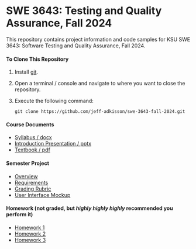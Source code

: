# SWE 3643: Testing and Quality Assurance, Fall 2024

This repository contains project information and code samples for KSU SWE 3643: Software Testing and Quality Assurance, Fall 2024.

#### To Clone This Repository

1.  Install [git](https://git-scm.com/book/en/v2/Getting-Started-Installing-Git).

2.  Open a terminal / console and navigate to where you want to close the repository.

3.  Execute the following command:

    `git clone https://github.com/jeff-adkisson/swe-3643-fall-2024.git`

#### Course Documents
- [Syllabus / docx](course/swe-3643-syllabus-adkisson-fall-2024.pdf)
- [Introduction Presentation / pptx](course/introduction-lecture.pptx)
- [Textbook / pdf](course/textbook.pdf)

#### Semester Project

- [Overview](project/README.md)
- [Requirements](project/requirements.md)
- [Grading Rubric](project/grading-rubric.md)
- [User Interface Mockup](https://app.moqups.com/MvLts3wDDVQ8TNQBIdQN5nOCilbNhjYo/view/page/ac244bb80)

#### Homework (not graded, but *highly highly highly* recommended you perform it)

- [Homework 1](homework/homework-1.md) 
- [Homework 2](homework/homework-2.md) 
- [Homework 3](homework/homework-3.md) 

[//]: # (#### Contents)

[//]: # (1.  **Semester Project Documentation**)

[//]: # (    -  [Overview]&#40;project/README.md&#41;)

[//]: # (    -  [Requirements]&#40;project/requirements.md&#41;)

[//]: # (    -  [Grading Rubric]&#40;project/grading-rubric.md&#41;)

[//]: # (2.  **Examples**)

[//]: # (    -  [Test Coverage Demo]&#40;examples/coverage_demo/README.md&#41;: Wed Jan 24, 2024)

[//]: # (    -  [Assignment 2 Code]&#40;examples/assignment-2/Assignment2/Program.cs&#41;: Wed Feb 7, 2024)
